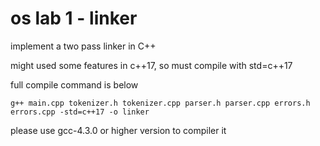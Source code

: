 # os lab 1 - linker
implement a two pass linker in C++

might used some features in c++17, so must compile with std=c++17

full compile command is below
```$xslt
g++ main.cpp tokenizer.h tokenizer.cpp parser.h parser.cpp errors.h errors.cpp -std=c++17 -o linker
```

please use gcc-4.3.0 or higher version to compiler it
